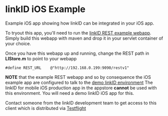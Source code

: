 linkID iOS Example
==================

Example iOS app showing how linkID can be integrated in your iOS app.

To tryout this app, you'll need to run the [linkID REST example webapp](https://github.com/link-nv/linkid-example-rest). Simply build this webapp with maven and drop it in your servlet container of your choice.

Once you have this webapp up and running, change the REST path in **LIStore.m** to point to your webapp

```
#define REST_URL    @"http://192.168.0.199:9090/restv1"
```

**NOTE** that the example REST webapp and so by consequence the iOS example app are configured to talk to the [demo linkID environment](https://demo.linkid.be)
The linkID for mobile iOS production app in the appstore **cannot** be used with this environment. You will need a demo linkID iOS app for this.

Contact someone from the linkID development team to get access to this client which is distributed via [Testflight](http://testflightapp.com)
